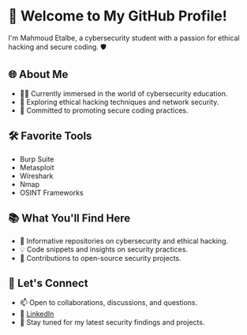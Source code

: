 # 👋 Welcome to My GitHub Profile!

I'm Mahmoud Etalbe, a cybersecurity student with a passion for ethical hacking and secure coding. 🛡️

## 🌐 About Me

- 👨‍💻 Currently immersed in the world of cybersecurity education.
- 🚀 Exploring ethical hacking techniques and network security.
- 💼 Committed to promoting secure coding practices.

## 🛠️ Favorite Tools

- Burp Suite
- Metasploit
- Wireshark
- Nmap
- OSINT Frameworks

## 📚 What You'll Find Here

- 📖 Informative repositories on cybersecurity and ethical hacking.
- 💡 Code snippets and insights on security practices.
- 🎯 Contributions to open-source security projects.

## 🤝 Let's Connect

- 📫 Open to collaborations, discussions, and questions.
- 🔗 [LinkedIn](https://www.linkedin.com/in/mahmoud-etalbe/)
- 📣 Stay tuned for my latest security findings and projects.
